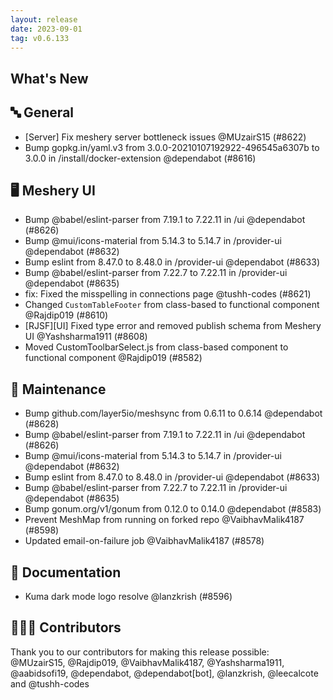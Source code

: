 ```yaml
---
layout: release
date: 2023-09-01
tag: v0.6.133
---
```


## What's New

## 🔤 General

- [Server] Fix meshery server bottleneck issues @MUzairS15 (#8622)
- Bump gopkg.in/yaml.v3 from 3.0.0-20210107192922-496545a6307b to 3.0.0 in /install/docker-extension @dependabot (#8616)

## 🖥 Meshery UI

- Bump @babel/eslint-parser from 7.19.1 to 7.22.11 in /ui @dependabot (#8626)
- Bump @mui/icons-material from 5.14.3 to 5.14.7 in /provider-ui @dependabot (#8632)
- Bump eslint from 8.47.0 to 8.48.0 in /provider-ui @dependabot (#8633)
- Bump @babel/eslint-parser from 7.22.7 to 7.22.11 in /provider-ui @dependabot (#8635)
- fix: Fixed the misspelling in connections page @tushh-codes (#8621)
- Changed `CustomTableFooter` from class-based to functional component @Rajdip019 (#8610)
- [RJSF][UI] Fixed type error and removed publish schema from Meshery UI @Yashsharma1911 (#8608)
- Moved CustomToolbarSelect.js from class-based component to functional component @Rajdip019 (#8582)

## 🧰 Maintenance

- Bump github.com/layer5io/meshsync from 0.6.11 to 0.6.14 @dependabot (#8628)
- Bump @babel/eslint-parser from 7.19.1 to 7.22.11 in /ui @dependabot (#8626)
- Bump @mui/icons-material from 5.14.3 to 5.14.7 in /provider-ui @dependabot (#8632)
- Bump eslint from 8.47.0 to 8.48.0 in /provider-ui @dependabot (#8633)
- Bump @babel/eslint-parser from 7.22.7 to 7.22.11 in /provider-ui @dependabot (#8635)
- Bump gonum.org/v1/gonum from 0.12.0 to 0.14.0 @dependabot (#8583)
- Prevent MeshMap from running on forked repo @VaibhavMalik4187 (#8598)
- Updated email-on-failure job @VaibhavMalik4187 (#8578)

## 📖 Documentation

- Kuma dark mode logo resolve @lanzkrish (#8596)

## 👨🏽‍💻 Contributors

Thank you to our contributors for making this release possible:
@MUzairS15, @Rajdip019, @VaibhavMalik4187, @Yashsharma1911, @aabidsofi19, @dependabot, @dependabot[bot], @lanzkrish, @leecalcote and @tushh-codes
